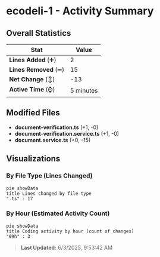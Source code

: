 # ecodeli-1 - Activity Summary 

## Overall Statistics

| Stat                   | Value                                                             |
| ---------------------- | ----------------------------------------------------------------- |
| **Lines Added** (➕)   | 2                                          |
| **Lines Removed** (➖) | 15                                        |
| **Net Change** (↕)    | -13                |
| **Active Time** (⌚)   | 5 minutes |


## Modified Files
- **document-verification.ts** (+1, -0)
- **document-verification.service.ts** (+1, -0)
- **document.service.ts** (+0, -15)

## Visualizations

### By File Type (Lines Changed)

```mermaid
pie showData
title Lines changed by file type
".ts" : 17
```

### By Hour (Estimated Activity Count)

```mermaid
pie showData
title Coding activity by hour (count of changes)
"09h" : 3
```


> **Last Updated:** 6/3/2025, 9:53:42 AM